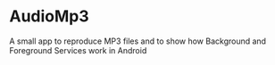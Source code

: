 # AudioMp3

A small app to reproduce MP3 files and to show how Background and Foreground Services work in Android
